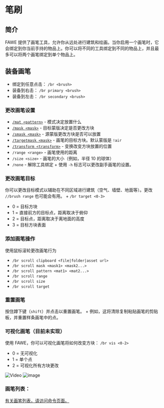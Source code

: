 # 笔刷

## 简介

FAWE 提供了画笔工具，允许你从远处进行建筑和绘画。当你启用一个画笔时，它会绑定到你当前手持的物品上。你可以将不同的工具绑定到不同的物品上，并且最多可以将两个画笔绑定到单个物品上。

## 装备画笔

* 绑定到任意点击：
  `/br <brush>`
* 装备到右击：
  `/br primary <brush>`
* 装备到左击：
  `/br secondary <brush>`

### 更改画笔设置

* [`/mat <pattern>`](patterns) - 模式决定放置什么
* [`/mask <mask>`](masks2#_masks) - 目标蒙版决定是否更改方块
* [`/smask <mask>`](masks2.md#_smask_masks_) - 源蒙版更改方块是否可以放置
* [`/targetmask <mask>`](masks2) - 画笔的目标方块。默认蒙版是 `!air`
* [`/transform <transform>`](transforms) - 变换改变方块放置的位置
* `/range <range>` - 画笔使用的距离
* `/size <size>` - 画笔的大小（例如，半径 10 的球体）
* `/none` - 解除工具绑定 +
使用 `-h` 标志可以更改副手画笔的设置。

### 更改画笔目标

你可以更改目标模式以辅助在不同区域进行建筑（空气、墙壁、地面等）。更改 `//brush range` 也可能会有用。 +
`/br target <0-3>`

* 0 = 目标方块
* 1 = 直接前方的目标点，距离取决于俯仰
* 2 = 目标点，距离取决于离地面的高度
* 3 = 目标方块表面

### 添加画笔操作

使用鼠标滚轮更改画笔行为

* `/br scroll clipboard <file|folder|asset url>`
* `/br scroll mask <mask1> <mask2...>`
* `/br scroll pattern <mat1> <mat2...>`
* `/br scroll range`
* `/br scroll size`
* `/br scroll target`

### 重置画笔

按住蹲下键（`shift`）并点击以重置画笔。 +
例如，这将清除复制粘贴画笔的剪贴板，并重置样条画笔中的点。

### 可视化画笔（目前未实现）

使用 FAWE，你可以可视化画笔将如何改变方块：
`/br vis <0-2>`

* 0 = 无可视化
* 1 = 单个点
* 2 = 可视化所有方块更改

![Video](https://www.youtube.com/watch?v=xX-MTSLoNXw)
![image](https://i.imgur.com/J2g6Qfn.jpeg)

### 画笔列表：

[有关画笔列表，请访问命令页面。](main-commands-and-permissions.md#_brush_commands)